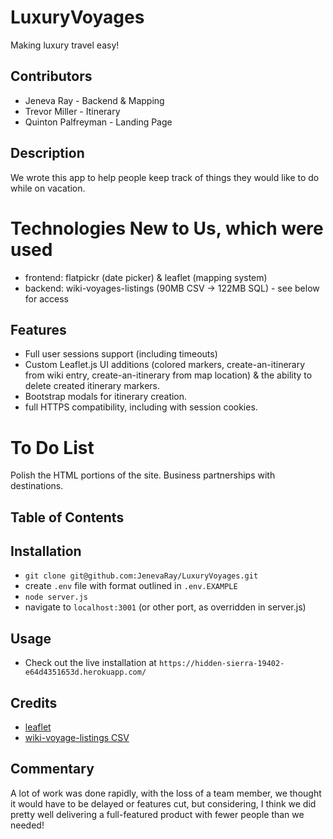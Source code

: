 # LuxuryVoyages
Making luxury travel easy!

## Contributors
* Jeneva Ray - Backend & Mapping
* Trevor Miller - Itinerary
* Quinton Palfreyman - Landing Page

## Description
We wrote this app to help people keep track of things they would like to do while on vacation.

# Technologies New to Us, which were used
* frontend: flatpickr (date picker) & leaflet (mapping system)
* backend: wiki-voyages-listings (90MB CSV -> 122MB SQL) - see below for access


## Features
* Full user sessions support (including timeouts)
* Custom Leaflet.js UI additions (colored markers, create-an-itinerary from wiki entry, create-an-itinerary from map location)
& the ability to delete created itinerary markers.
* Bootstrap modals for itinerary creation.
* full HTTPS compatibility, including with session cookies.

# To Do List
Polish the HTML portions of the site.
Business partnerships with destinations.


## Table of Contents

## Installation
* `git clone git@github.com:JenevaRay/LuxuryVoyages.git`
* create `.env` file with format outlined in `.env.EXAMPLE`
* `node server.js`
* navigate to `localhost:3001` (or other port, as overridden in server.js)

## Usage
* Check out the live installation at `https://hidden-sierra-19402-e64d4351653d.herokuapp.com/`

## Credits
* [leaflet](https://leafletjs.com) 
* [wiki-voyage-listings CSV](https://data.world/nicolas-raoul/wikivoyage-points-of-interest/workspace/file?filename=wikivoyage-listings-en.csv)

## Commentary
A lot of work was done rapidly, with the loss of a team member, we thought it would have to be delayed or features cut, but considering, I think we did pretty well delivering a full-featured product with fewer people than we needed!
